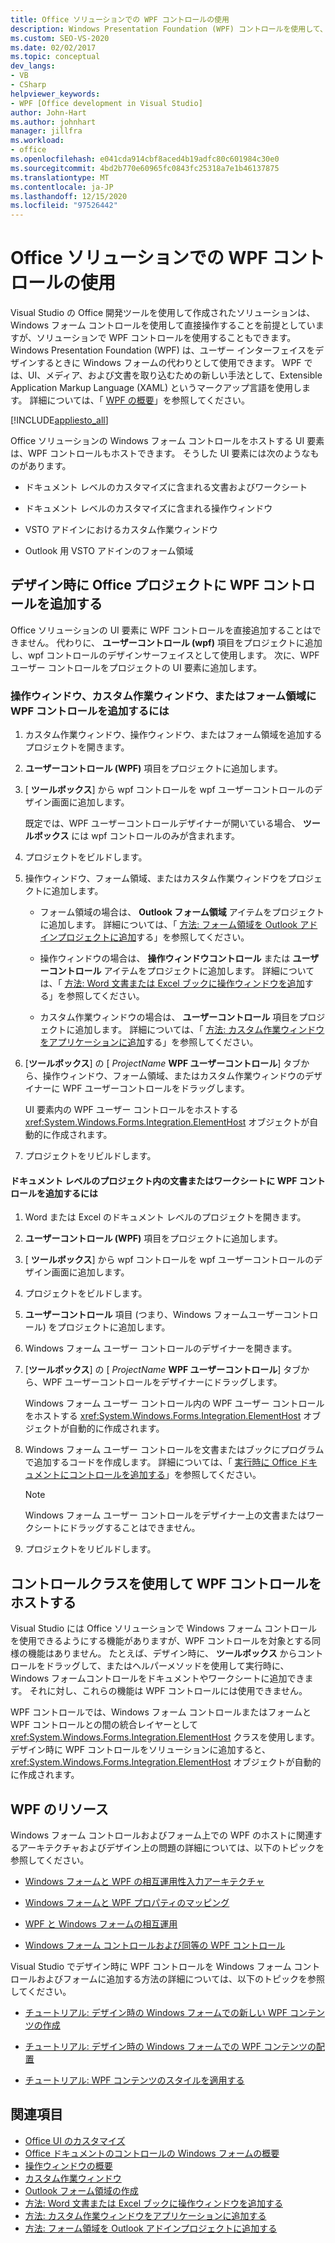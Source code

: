 ```yaml
---
title: Office ソリューションでの WPF コントロールの使用
description: Windows Presentation Foundation (WPF) コントロールを使用して、Visual Studio でユーザーインターフェイスをデザインする方法について説明します。
ms.custom: SEO-VS-2020
ms.date: 02/02/2017
ms.topic: conceptual
dev_langs:
- VB
- CSharp
helpviewer_keywords:
- WPF [Office development in Visual Studio]
author: John-Hart
ms.author: johnhart
manager: jillfra
ms.workload:
- office
ms.openlocfilehash: e041cda914cbf8aced4b19adfc80c601984c30e0
ms.sourcegitcommit: 4bd2b770e60965fc0843fc25318a7e1b46137875
ms.translationtype: MT
ms.contentlocale: ja-JP
ms.lasthandoff: 12/15/2020
ms.locfileid: "97526442"
---
```

# <a name="use-wpf-controls-in-office-solutions"></a>Office ソリューションでの WPF コントロールの使用

Visual Studio の Office 開発ツールを使用して作成されたソリューションは、Windows フォーム コントロールを使用して直接操作することを前提としていますが、ソリューションで WPF コントロールを使用することもできます。 Windows Presentation Foundation (WPF) は、ユーザー インターフェイスをデザインするときに Windows フォームの代わりとして使用できます。 WPF では、UI、メディア、および文書を取り込むための新しい手法として、Extensible Application Markup Language (XAML) というマークアップ言語を使用します。 詳細については、「 [WPF の概要](/dotnet/framework/wpf/introduction-to-wpf)」を参照してください。

[!INCLUDE[appliesto_all](../vsto/includes/appliesto-all-md.md)]

Office ソリューションの Windows フォーム コントロールをホストする UI 要素は、WPF コントロールもホストできます。 そうした UI 要素には次のようなものがあります。

- ドキュメント レベルのカスタマイズに含まれる文書およびワークシート

- ドキュメント レベルのカスタマイズに含まれる操作ウィンドウ

- VSTO アドインにおけるカスタム作業ウィンドウ

- Outlook 用 VSTO アドインのフォーム領域

## <a name="add-wpf-controls-to-office-projects-at-design-time"></a>デザイン時に Office プロジェクトに WPF コントロールを追加する

Office ソリューションの UI 要素に WPF コントロールを直接追加することはできません。 代わりに、 **ユーザーコントロール (wpf)** 項目をプロジェクトに追加し、wpf コントロールのデザインサーフェイスとして使用します。 次に、WPF ユーザー コントロールをプロジェクトの UI 要素に追加します。

### <a name="to-add-wpf-controls-to-an-actions-pane-custom-task-pane-or-form-region"></a>操作ウィンドウ、カスタム作業ウィンドウ、またはフォーム領域に WPF コントロールを追加するには

1. カスタム作業ウィンドウ、操作ウィンドウ、またはフォーム領域を追加するプロジェクトを開きます。

2. **ユーザーコントロール (WPF)** 項目をプロジェクトに追加します。

3. [ **ツールボックス**] から wpf コントロールを wpf ユーザーコントロールのデザイン画面に追加します。

     既定では、WPF ユーザーコントロールデザイナーが開いている場合、 **ツールボックス** には wpf コントロールのみが含まれます。

4. プロジェクトをビルドします。

5. 操作ウィンドウ、フォーム領域、またはカスタム作業ウィンドウをプロジェクトに追加します。

    - フォーム領域の場合は、 **Outlook フォーム領域** アイテムをプロジェクトに追加します。 詳細については、「 [方法: フォーム領域を Outlook アドインプロジェクトに追加](../vsto/how-to-add-a-form-region-to-an-outlook-add-in-project.md)する」を参照してください。

    - 操作ウィンドウの場合は、 **操作ウィンドウコントロール** または **ユーザーコントロール** アイテムをプロジェクトに追加します。 詳細については、「 [方法: Word 文書または Excel ブックに操作ウィンドウを追加](../vsto/how-to-add-an-actions-pane-to-word-documents-or-excel-workbooks.md)する」を参照してください。

    - カスタム作業ウィンドウの場合は、 **ユーザーコントロール** 項目をプロジェクトに追加します。 詳細については、「 [方法: カスタム作業ウィンドウをアプリケーションに追加](../vsto/how-to-add-a-custom-task-pane-to-an-application.md)する」を参照してください。

6. [**ツールボックス**] の [ *ProjectName* **WPF ユーザーコントロール**] タブから、操作ウィンドウ、フォーム領域、またはカスタム作業ウィンドウのデザイナーに WPF ユーザーコントロールをドラッグします。

     UI 要素内の WPF ユーザー コントロールをホストする <xref:System.Windows.Forms.Integration.ElementHost> オブジェクトが自動的に作成されます。

7. プロジェクトをリビルドします。

#### <a name="to-add-wpf-controls-to-a-document-or-worksheet-in-a-document-level-project"></a>ドキュメント レベルのプロジェクト内の文書またはワークシートに WPF コントロールを追加するには

1. Word または Excel のドキュメント レベルのプロジェクトを開きます。

2. **ユーザーコントロール (WPF)** 項目をプロジェクトに追加します。

3. [ **ツールボックス**] から wpf コントロールを wpf ユーザーコントロールのデザイン画面に追加します。

4. プロジェクトをビルドします。

5. **ユーザーコントロール** 項目 (つまり、Windows フォームユーザーコントロール) をプロジェクトに追加します。

6. Windows フォーム ユーザー コントロールのデザイナーを開きます。

7. [**ツールボックス**] の [ *ProjectName* **WPF ユーザーコントロール**] タブから、WPF ユーザーコントロールをデザイナーにドラッグします。

     Windows フォーム ユーザー コントロール内の WPF ユーザー コントロールをホストする <xref:System.Windows.Forms.Integration.ElementHost> オブジェクトが自動的に作成されます。

8. Windows フォーム ユーザー コントロールを文書またはブックにプログラムで追加するコードを作成します。 詳細については、「 [実行時に Office ドキュメントにコントロールを追加する](../vsto/adding-controls-to-office-documents-at-run-time.md)」を参照してください。

    > [!NOTE]
    > Windows フォーム ユーザー コントロールをデザイナー上の文書またはワークシートにドラッグすることはできません。

9. プロジェクトをリビルドします。

## <a name="host-wpf-controls-by-using-the-elementhost-class"></a>コントロールクラスを使用して WPF コントロールをホストする

Visual Studio には Office ソリューションで Windows フォーム コントロールを使用できるようにする機能がありますが、WPF コントロールを対象とする同様の機能はありません。 たとえば、デザイン時に、 **ツールボックス** からコントロールをドラッグして、またはヘルパーメソッドを使用して実行時に、Windows フォームコントロールをドキュメントやワークシートに追加できます。 それに対し、これらの機能は WPF コントロールには使用できません。

WPF コントロールでは、Windows フォーム コントロールまたはフォームと WPF コントロールとの間の統合レイヤーとして <xref:System.Windows.Forms.Integration.ElementHost> クラスを使用します。 デザイン時に WPF コントロールをソリューションに追加すると、<xref:System.Windows.Forms.Integration.ElementHost> オブジェクトが自動的に作成されます。

## <a name="wpf-resources"></a>WPF のリソース

Windows フォーム コントロールおよびフォーム上での WPF のホストに関連するアーキテクチャおよびデザイン上の問題の詳細については、以下のトピックを参照してください。

- [Windows フォームと WPF の相互運用性入力アーキテクチャ](/dotnet/framework/wpf/advanced/windows-forms-and-wpf-interoperability-input-architecture)

- [Windows フォームと WPF プロパティのマッピング](/dotnet/framework/wpf/advanced/windows-forms-and-wpf-property-mapping)

- [WPF と Windows フォームの相互運用](/dotnet/framework/wpf/advanced/wpf-and-windows-forms-interoperation)

- [Windows フォーム コントロールおよび同等の WPF コントロール](/dotnet/framework/wpf/advanced/windows-forms-controls-and-equivalent-wpf-controls)

Visual Studio でデザイン時に WPF コントロールを Windows フォーム コントロールおよびフォームに追加する方法の詳細については、以下のトピックを参照してください。

- [チュートリアル: デザイン時の Windows フォームでの新しい WPF コンテンツの作成](/dotnet/framework/winforms/advanced/walkthrough-creating-new-wpf-content-on-windows-forms-at-design-time)

- [チュートリアル: デザイン時の Windows フォームでの WPF コンテンツの配置](/dotnet/framework/winforms/advanced/walkthrough-arranging-wpf-content-on-windows-forms-at-design-time)

- [チュートリアル: WPF コンテンツのスタイルを適用する](/dotnet/framework/winforms/advanced/walkthrough-styling-wpf-content)

## <a name="see-also"></a>関連項目

- [Office UI のカスタマイズ](../vsto/office-ui-customization.md)
- [Office ドキュメントのコントロールの Windows フォームの概要](../vsto/windows-forms-controls-on-office-documents-overview.md)
- [操作ウィンドウの概要](../vsto/actions-pane-overview.md)
- [カスタム作業ウィンドウ](../vsto/custom-task-panes.md)
- [Outlook フォーム領域の作成](../vsto/creating-outlook-form-regions.md)
- [方法: Word 文書または Excel ブックに操作ウィンドウを追加する](../vsto/how-to-add-an-actions-pane-to-word-documents-or-excel-workbooks.md)
- [方法: カスタム作業ウィンドウをアプリケーションに追加する](../vsto/how-to-add-a-custom-task-pane-to-an-application.md)
- [方法: フォーム領域を Outlook アドインプロジェクトに追加する](../vsto/how-to-add-a-form-region-to-an-outlook-add-in-project.md)
